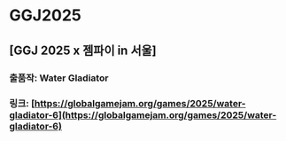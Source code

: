 # GGJ2025

## [GGJ 2025 x 젬파이 in 서울]  
### 출품작: Water Gladiator  
### 링크: [https://globalgamejam.org/games/2025/water-gladiator-6](https://globalgamejam.org/games/2025/water-gladiator-6)
